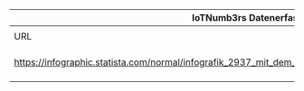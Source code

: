 |IoTNumb3rs Datenerfassung|||||||||||
| ---- | ---- | ---- | ---- | ---- | ---- | ---- | ---- | ---- | ---- | ---- |
||||||||||||
|URL|home_url|filename|device_class|device_count|market_class|market_volume|prognosis_year|publication_year|authorship_class|Dropbox folder|
|https://infographic.statista.com/normal/infografik_2937_mit_dem_Internet_of_Things_verbundenen_Geraete_n.jpg|https://de.statista.com/infografik/2937/mit-dem-internet-of-things-verbundenen-geraete/|file1_infografik_2937_mit_dem_Internet_of_Things_verbundenen_Geraete_n.jpg||||||||JinlinHolic/20190113-1200|
